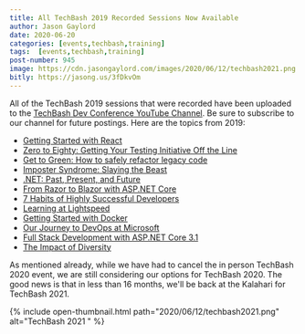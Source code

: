 ```yaml
---
title: All TechBash 2019 Recorded Sessions Now Available
author: Jason Gaylord
date: 2020-06-20
categories: [events,techbash,training]
tags:  [events,techbash,training]
post-number: 945
image: https://cdn.jasongaylord.com/images/2020/06/12/techbash2021.png
bitly: https://jasong.us/3fDkvOm
---
```


All of the TechBash 2019 sessions that were recorded have been uploaded to the [TechBash Dev Conference YouTube Channel](https://jasong.us/3hzH87Y). Be sure to subscribe to our channel for future postings. Here are the topics from 2019:

* [Getting Started with React](https://jasong.us/3hFXVX5)
* [Zero to Eighty: Getting Your Testing Initiative Off the Line](https://jasong.us/3hIokn2)
* [Get to Green: How to safely refactor legacy code](https://jasong.us/3hGBzow)
* [Imposter Syndrome: Slaying the Beast](https://jasong.us/3fxCIws)
* [.NET: Past, Present, and Future](https://jasong.us/2YemrXK)
* [From Razor to Blazor with ASP.NET Core](https://jasong.us/2ARfjaF)
* [7 Habits of Highly Successful Developers](https://jasong.us/2Nn2JTv)
* [Learning at Lightspeed](https://jasong.us/2YLkbWZ)
* [Getting Started with Docker](https://jasong.us/2zIOPaS)
* [Our Journey to DevOps at Microsoft](https://jasong.us/3hGBVeQ)
* [Full Stack Development with ASP.NET Core 3.1](https://jasong.us/3hJKDsv)
* [The Impact of Diversity](https://jasong.us/2UWStFz)

As mentioned already, while we have had to cancel the in person TechBash 2020 event, we are still considering our options for TechBash 2020. The good news is that in less than 16 months, we'll be back at the Kalahari for TechBash 2021.

{% include open-thumbnail.html path="2020/06/12/techbash2021.png" alt="TechBash 2021 " %}